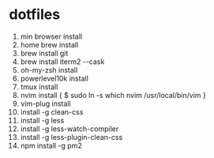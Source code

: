 # dotfiles

1. min browser install
2. home brew install
3. brew install git
4. brew install iterm2 --cask
5. oh-my-zsh install
6. powerlevel10k install
7. tmux install
8. nvim install { $ sudo ln -s which nvim /usr/local/bin/vim }
9. vim-plug install 
10. install -g clean-css 
11. install -g less
12. install -g less-watch-compiler
13. install -g less-plugin-clean-css
14. npm install -g pm2

